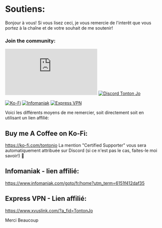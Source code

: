 # Soutiens:  

Bonjour à vous!
Si vous lisez ceci, je vous remercie de l'interêt que vous portez à la chaîne et de votre souhait de me soutenir!

### Join the community:
[![Youtube channel](https://github-readme-youtube-stats.herokuapp.com/subscribers/index.php?id=UCnED3K6K5FDUp-x_8rwpsZw&key=AIzaSyA3ivqywNPQz0xFZBHfPDKzh1jFH5qGD_g)](http://youtube.com/channel/UCnED3K6K5FDUp-x_8rwpsZw?sub_confirmation=1)
[![Discord Tonton Jo](https://badgen.net/discord/members/2NQskxZjfp?label=Discord%20Tonton%20Jo,%20&icon=discord)](https://discord.gg/2NQskxZjfp)

[![Ko-Fi](https://badgen.net/badge/Buy%20me%20a%20Coffee/Link?icon=buymeacoffee)](https://ko-fi.com/tontonjo)
[![Infomaniak](https://badgen.net/badge/Infomaniak/Affiliated%20link?icon=K)](https://www.infomaniak.com/goto/fr/home?utm_term=6151f412daf35)
[![Express VPN](https://badgen.net/badge/Express%20VPN/Affiliated%20link?icon=K)](https://www.xvinlink.com/?a_fid=TontonJo)  

Voici les différents moyens de me remercier, soit directement soit en utilisant un lien affilié:

## Buy me A Coffee on Ko-Fi:  
https://ko-fi.com/tontonjo
La mention "Certified Supporter" vous sera automatiquement attribuée sur Discord (si ce n'est pas le cas, faites-le moi savoir!) 🙂

## Infomaniak - lien affilié:
https://www.infomaniak.com/goto/fr/home?utm_term=6151f412daf35

## Express VPN - Lien affilié:  
https://www.xvuslink.com/?a_fid=TontonJo

Merci Beaucoup
